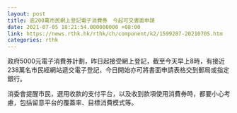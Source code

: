 ```yaml
---
layout: post
title: 逾200萬市民網上登記電子消費券　今起可交書面申請
date: 2021-07-05 18:21:54.000000000 +08:00
link: https://news.rthk.hk/rthk/ch/component/k2/1599287-20210705.htm
categories: rthk
---
```


政府5000元電子消費券計劃，昨日起接受網上登記，截至今天早上8時，有接近238萬名市民經網站遞交電子登記，今日開始亦可將書面申請表格交到郵局或指定銀行。

消委會提醒市民，選用收款的支付平台，以及收到款項使用消費券時，都要小心考慮，包括留意平台的覆蓋率、目標消費模式等。
